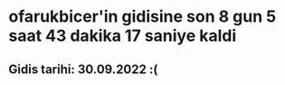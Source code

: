 # ofarukbicer'in gidisine son 8 gun 5 saat 43 dakika 17 saniye kaldi

## Gidis tarihi: 30.09.2022 :(